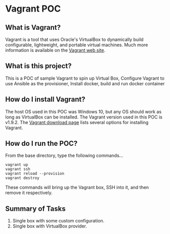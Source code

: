 # Vagrant POC

## What is Vagrant?

Vagrant is a tool that uses Oracle's VirtualBox to dynamically build configurable, lightweight, and portable virtual machines. Much more information is available on the [Vagrant web site](http://www.vagrantup.com).

## What is this project?

This is a POC of sample Vagrant to spin up Virtual Box, Configure Vagrant to use Ansible as the provisioner, Install docker, build and run docker container

## How do I install Vagrant?

The host OS used in this POC was Windows 10, but any OS should work as long as VirtualBox can be installed. The Vagrant version used in this POC is v1.9.2. The [Vagrant download page](https://www.vagrantup.com/downloads.html) lists several options for installing Vagrant.

## How do I run the POC?

From the base directory, type the following commands...

```
vagrant up
vagrant ssh
vagrant reload --provision
vagrant destroy
```

These commands will bring up the Vagrant box, SSH into it, and then remove it respectively.

## Summary of Tasks
1. Single box with some custom configuration.
2. Single box with VirtualBox provider.


